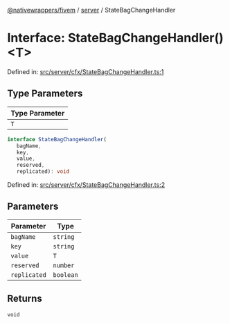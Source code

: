 [@nativewrappers/fivem](../../README.md) / [server](../README.md) / StateBagChangeHandler

# Interface: StateBagChangeHandler()\<T\>

Defined in: [src/server/cfx/StateBagChangeHandler.ts:1](https://github.com/nativewrappers/nativewrappers/blob/91f5faba0ec3a416ffe852da10ae535e5abf14fa/src/server/cfx/StateBagChangeHandler.ts#L1)

## Type Parameters

| Type Parameter |
| ------ |
| `T` |

```ts
interface StateBagChangeHandler(
   bagName, 
   key, 
   value, 
   reserved, 
   replicated): void
```

Defined in: [src/server/cfx/StateBagChangeHandler.ts:2](https://github.com/nativewrappers/nativewrappers/blob/91f5faba0ec3a416ffe852da10ae535e5abf14fa/src/server/cfx/StateBagChangeHandler.ts#L2)

## Parameters

| Parameter | Type |
| ------ | ------ |
| `bagName` | `string` |
| `key` | `string` |
| `value` | `T` |
| `reserved` | `number` |
| `replicated` | `boolean` |

## Returns

`void`
